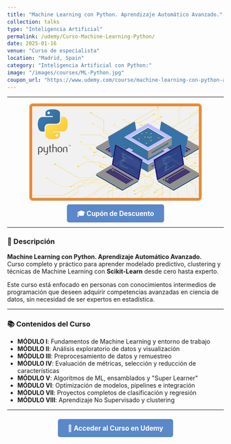 ```yaml
---
title: "Machine Learning con Python. Aprendizaje Automático Avanzado."
collection: talks
type: "Inteligencia Artificial"
permalink: /udemy/Curso-Machine-Learning-Python/
date: 2025-01-16
venue: "Curso de especialista"
location: "Madrid, Spain"
category: "Inteligencia Artificial con Python:"
image: "/images/courses/ML-Python.jpg"
coupon_url: "https://www.udemy.com/course/machine-learning-con-python-aprendizaje-automatico-avanzado/?couponCode=JUL_2025"
---
```


<!-- ✅ Structured Data for SEO -->
<script type="application/ld+json">
{
  "@context": "https://schema.org",
  "@type": "Course",
  "name": "Machine Learning con Python. Aprendizaje Automático Avanzado.",
  "description": "Aprende Machine Learning avanzado con Python y Scikit-Learn. Modelado predictivo, clasificación, regresión y clustering desde cero hasta experto.",
  "provider": {
    "@type": "Organization",
    "name": "Udemy",
    "sameAs": "https://www.udemy.com"
  },
  "educationalCredentialAwarded": "Certificado de finalización",
  "inLanguage": "es",
  "url": "https://www.udemy.com/course/machine-learning-con-python-aprendizaje-automatico-avanzado/?couponCode=JUL_2025",
  "image": "https://www.manuelcastillo.eu/images/courses/ML-Python.jpg",
  "offers": {
    "@type": "Offer",
    "url": "https://www.udemy.com/course/machine-learning-con-python-aprendizaje-automatico-avanzado/?couponCode=JUL_2025",
    "priceCurrency": "USD",
    "price": "12.00",
    "availability": "https://schema.org/InStock",
    "validFrom": "2025-04-01",
    "category": "Education"
  },
  "hasCourseInstance": {
    "@type": "CourseInstance",
    "name": "Machine Learning con Python. Aprendizaje Automático Avanzado.",
    "courseMode": "online",
    "courseWorkload": "PT12H",
    "inLanguage": "es",
    "startDate": "2025-01-01",
    "endDate": "2025-12-31",
    "eventAttendanceMode": "https://schema.org/OnlineEventAttendanceMode",
    "eventStatus": "https://schema.org/EventScheduled",
    "location": {
      "@type": "VirtualLocation",
      "url": "https://www.udemy.com"
    },
    "organizer": {
      "@type": "Organization",
      "name": "Udemy",
      "url": "https://www.udemy.com"
    },
    "performer": {
      "@type": "Person",
      "name": "Manuel Castillo-Cara"
    },
    "offers": {
      "@type": "Offer",
      "url": "https://www.udemy.com/course/machine-learning-con-python-aprendizaje-automatico-avanzado/?couponCode=JUL_2025",
      "priceCurrency": "USD",
      "price": "12.00",
      "availability": "https://schema.org/InStock",
      "validFrom": "2025-04-01",
      "category": "Education"
    }
  }
}
</script>

<style>
.boton-udemy {
  background-color: #5a88c9;
  color: white;
  padding: 0.75em 1.5em;
  text-decoration: none !important;
  font-weight: bold;
  border-radius: 5px;
  font-size: 1.1em;
  transition: background-color 0.3s ease;
}
.boton-udemy:hover {
  background-color: #4e7abf;
  text-decoration: none !important;
}
.page__taxonomy {
  display: none !important;
}
</style>

---

<div style="text-align: center;">
  <img src="/images/courses/ML-Python.jpg" alt="Machine Learning con Python" width="400" style="border-radius: 8px; border: 1px solid #ccc; margin-bottom: 1rem;">
</div>

<div style="text-align: center; margin-bottom: 1rem;">
  <a href="https://www.udemy.com/course/machine-learning-con-python-aprendizaje-automatico-avanzado/?couponCode=JUL_2025" target="_blank" class="boton-udemy">
    🎓 Cupón de Descuento
  </a>
</div>

---

### 📘 Descripción

**Machine Learning con Python. Aprendizaje Automático Avanzado.**  
Curso completo y práctico para aprender modelado predictivo, clustering y técnicas de Machine Learning con **Scikit-Learn** desde cero hasta experto.

Este curso está enfocado en personas con conocimientos intermedios de programación que deseen adquirir competencias avanzadas en ciencia de datos, sin necesidad de ser expertos en estadística.

---

### 📚 Contenidos del Curso

- **MÓDULO I**: Fundamentos de Machine Learning y entorno de trabajo  
- **MÓDULO II**: Análisis exploratorio de datos y visualización  
- **MÓDULO III**: Preprocesamiento de datos y remuestreo  
- **MÓDULO IV**: Evaluación de métricas, selección y reducción de características  
- **MÓDULO V**: Algoritmos de ML, ensamblados y "Super Learner"  
- **MÓDULO VI**: Optimización de modelos, pipelines e integración  
- **MÓDULO VII**: Proyectos completos de clasificación y regresión  
- **MÓDULO VIII**: Aprendizaje No Supervisado y clustering

---

<div style="text-align: center; margin-top: 2rem;">
  <a href="https://www.udemy.com/course/machine-learning-con-python-aprendizaje-automatico-avanzado/?couponCode=JUL_2025" target="_blank" class="boton-udemy">
    🚀 Acceder al Curso en Udemy
  </a>
</div>
